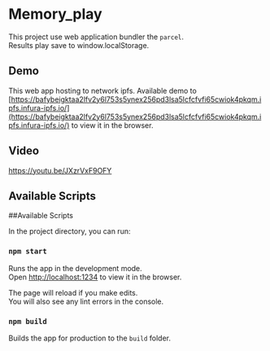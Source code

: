 # Memory_play

This project use web application bundler the `parcel`.\
Results play save to window.localStorage.

## Demo

This web app hosting to network ipfs.
Available demo to [https://bafybeigktaa2lfv2y6l753s5ynex256pd3lsa5lcfcfvfi65cwiok4pkqm.ipfs.infura-ipfs.io/](https://bafybeigktaa2lfv2y6l753s5ynex256pd3lsa5lcfcfvfi65cwiok4pkqm.ipfs.infura-ipfs.io/) to view it in the browser.

## Video

https://youtu.be/JXzrVxF9OFY

## Available Scripts

##Available Scripts

In the project directory, you can run:

### `npm start`

Runs the app in the development mode.\
Open [http://localhost:1234](http://localhost:1234) to view it in the browser.

The page will reload if you make edits.\
You will also see any lint errors in the console.

### `npm build`

Builds the app for production to the `build` folder.
